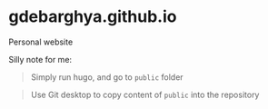 # gdebarghya.github.io
Personal website

Silly note for me: 
> Simply run hugo, and go to `public` folder

> Use Git desktop to copy content of `public` into the repository 
